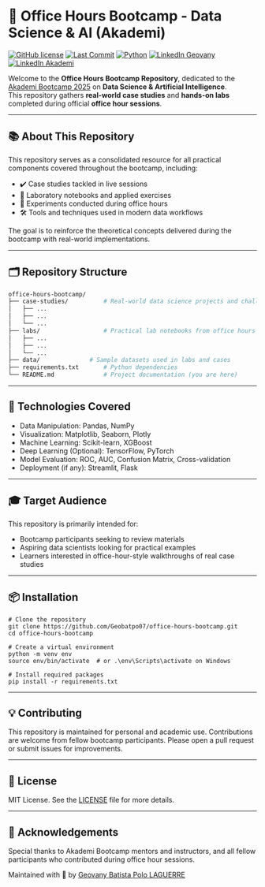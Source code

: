 # 🧠 Office Hours Bootcamp - Data Science & AI (Akademi)

[![GitHub license](https://img.shields.io/github/license/Geobatpo07/office-hours-bootcamp)](https://github.com/Geobatpo07/office-hours-bootcamp/blob/main/LICENSE)
[![Last Commit](https://img.shields.io/github/last-commit/Geobatpo07/office-hours-bootcamp)](https://github.com/Geobatpo07/office-hours-bootcamp/commits/main)
[![Python](https://img.shields.io/badge/python-3.10%2B-blue)](https://www.python.org/)
[![LinkedIn Geovany](https://img.shields.io/badge/LinkedIn-Geovany%20Batista%20Polo-blue?logo=linkedin)](https://www.linkedin.com/in/geobatpo07)
[![LinkedIn Akademi](https://img.shields.io/badge/LinkedIn-Akademi-blue?logo=linkedin)](https://www.linkedin.com/company/myakademico)

Welcome to the **Office Hours Bootcamp Repository**, dedicated to the [Akademi Bootcamp 2025](https://myakademi.co/) on **Data Science & Artificial Intelligence**.  
This repository gathers **real-world case studies** and **hands-on labs** completed during official **office hour sessions**.

---

## 📚 About This Repository

This repository serves as a consolidated resource for all practical components covered throughout the bootcamp, including:

- ✔️ Case studies tackled in live sessions  
- 🔬 Laboratory notebooks and applied exercises  
- 🧪 Experiments conducted during office hours  
- 🛠️ Tools and techniques used in modern data workflows

The goal is to reinforce the theoretical concepts delivered during the bootcamp with real-world implementations.

---

## 🗂️ Repository Structure

```bash
office-hours-bootcamp/
├── case-studies/          # Real-world data science projects and challenges
│   ├── ...
│   ├── ...
│   └── ...
├── labs/                  # Practical lab notebooks from office hours
│   ├── ...
│   ├── ...
│   └── ...
├── data/              # Sample datasets used in labs and cases
├── requirements.txt       # Python dependencies
└── README.md              # Project documentation (you are here)
```

---

## 🚀 Technologies Covered
- Data Manipulation: Pandas, NumPy
- Visualization: Matplotlib, Seaborn, Plotly
- Machine Learning: Scikit-learn, XGBoost
- Deep Learning (Optional): TensorFlow, PyTorch
- Model Evaluation: ROC, AUC, Confusion Matrix, Cross-validation
- Deployment (if any): Streamlit, Flask

---

## 🎓 Target Audience
This repository is primarily intended for:
- Bootcamp participants seeking to review materials
- Aspiring data scientists looking for practical examples
- Learners interested in office-hour-style walkthroughs of real case studies

---

## 📦 Installation
```
# Clone the repository
git clone https://github.com/Geobatpo07/office-hours-bootcamp.git
cd office-hours-bootcamp

# Create a virtual environment
python -m venv env
source env/bin/activate  # or .\env\Scripts\activate on Windows

# Install required packages
pip install -r requirements.txt
```

---

## 💡 Contributing
This repository is maintained for personal and academic use.
Contributions are welcome from fellow bootcamp participants.
Please open a pull request or submit issues for improvements.

---

## 📜 License
MIT License. See the [LICENSE](LICENSE) file for more details.

---

## 🙌 Acknowledgements
Special thanks to Akademi Bootcamp mentors and instructors, and all fellow participants who contributed during office hour sessions.

Maintained with 💙 by [Geovany Batista Polo LAGUERRE](https://github.com/Geobatpo07)
